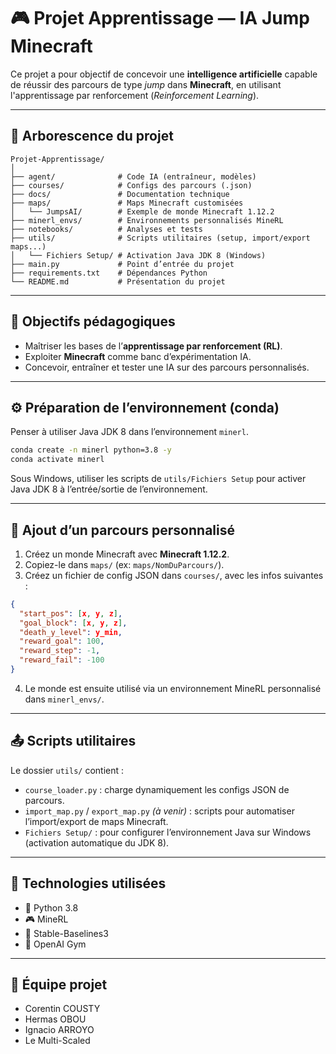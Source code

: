 
# 🎮 Projet Apprentissage — IA Jump Minecraft

Ce projet a pour objectif de concevoir une **intelligence artificielle** capable de réussir des parcours de type *jump* dans **Minecraft**, en utilisant l'apprentissage par renforcement (*Reinforcement Learning*).

---

## 📁 Arborescence du projet

```
Projet-Apprentissage/
│
├── agent/              # Code IA (entraîneur, modèles)
├── courses/            # Configs des parcours (.json)
├── docs/               # Documentation technique
├── maps/               # Maps Minecraft customisées
│   └── JumpsAI/        # Exemple de monde Minecraft 1.12.2
├── minerl_envs/        # Environnements personnalisés MineRL
├── notebooks/          # Analyses et tests
├── utils/              # Scripts utilitaires (setup, import/export maps...)
│   └── Fichiers Setup/ # Activation Java JDK 8 (Windows)
├── main.py             # Point d’entrée du projet
├── requirements.txt    # Dépendances Python
└── README.md           # Présentation du projet
```

---

## 🚀 Objectifs pédagogiques

- Maîtriser les bases de l’**apprentissage par renforcement (RL)**.
- Exploiter **Minecraft** comme banc d’expérimentation IA.
- Concevoir, entraîner et tester une IA sur des parcours personnalisés.

---

## ⚙️ Préparation de l’environnement (conda)

Penser à utiliser Java JDK 8 dans l’environnement `minerl`.

```bash
conda create -n minerl python=3.8 -y
conda activate minerl
```

Sous Windows, utiliser les scripts de `utils/Fichiers Setup` pour activer Java JDK 8 à l’entrée/sortie de l’environnement.

---

## 🔁 Ajout d’un parcours personnalisé

1. Créez un monde Minecraft avec **Minecraft 1.12.2**.
2. Copiez-le dans `maps/` (ex: `maps/NomDuParcours/`).
3. Créez un fichier de config JSON dans `courses/`, avec les infos suivantes :
```json
{
  "start_pos": [x, y, z],
  "goal_block": [x, y, z],
  "death_y_level": y_min,
  "reward_goal": 100,
  "reward_step": -1,
  "reward_fail": -100
}
```
4. Le monde est ensuite utilisé via un environnement MineRL personnalisé dans `minerl_envs/`.

---

## 📤 Scripts utilitaires

Le dossier `utils/` contient :
- `course_loader.py` : charge dynamiquement les configs JSON de parcours.
- `import_map.py` / `export_map.py` *(à venir)* : scripts pour automatiser l’import/export de maps Minecraft.
- `Fichiers Setup/` : pour configurer l’environnement Java sur Windows (activation automatique du JDK 8).

---

## 🧠 Technologies utilisées

- 🐍 Python 3.8
- 🎮 MineRL
- 🤖 Stable-Baselines3
- 🧪 OpenAI Gym

---

## 👥 Équipe projet

- Corentin COUSTY  
- Hermas OBOU  
- Ignacio ARROYO  
- Le Multi-Scaled
